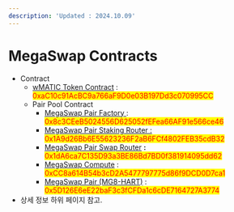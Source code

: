 ```yaml
---
description: 'Updated : 2024.10.09'
---
```


# MegaSwap Contracts

* Contract
  * [wMATIC Token Contract](https://bscscan.com/address/0xaC10c91AcBC9a766aF9D0e03B197Dd3c070995CC) : <mark style="color:red;">0xaC10c91AcBC9a766aF9D0e03B197Dd3c070995CC</mark>
  * Pair Pool Contract
    * [MegaSwap Pair Factory](https://bscscan.com/address/0x8c3CEeB5024556D625052fEFea66AF91e566ce46)[ ](https://amoy.polygonscan.com/address/0x7F8dFD8D40a833cDA4816dFC429820F03fBCCf70): <mark style="color:red;">0x8c3CEeB5024556D625052fEFea66AF91e566ce46</mark>
    * [MegaSwap Pair Staking Router :](https://bscscan.com/address/0x1A9d26Bb6E55623236F2aB6FCf4802FEB35cdB32) <mark style="color:red;">0x1A9d26Bb6E55623236F2aB6FCf4802FEB35cdB32</mark>
    * [MegaSwap Pair Swap Router](https://bscscan.com/address/0x1dA6ca7C135D93a3BE86Bd7BD0f381914095dd62) **:** <mark style="color:red;">0x1dA6ca7C135D93a3BE86Bd7BD0f381914095dd62</mark>
    * [MegaSwap Compute](https://bscscan.com/address/0xCC8a614B54b3cD2A5477797775d86f9DCD0D7ca1) : <mark style="color:red;">0xCC8a614B54b3cD2A5477797775d86f9DCD0D7ca1</mark>
    * [MegaSwap Pair (MG8-HART)](https://bscscan.com/address/0x5D126E6eE22baF3c3fCFDa1c6cDE7164727A3774) : <mark style="color:red;">0x5D126E6eE22baF3c3fCFDa1c6cDE7164727A3774</mark>
* 상세 정보 하위 페이지 참고.

[\
](https://developer.mega8.io/megalink/testnet/megalink-defi-contracts/lp-token-contract)
